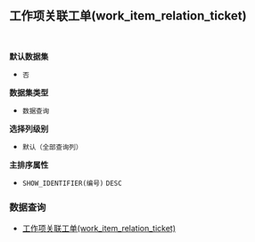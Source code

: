 ## 工作项关联工单(work_item_relation_ticket) <!-- {docsify-ignore-all} -->



<br>
<p class="panel-title"><b>默认数据集</b></p>

* `否`

<p class="panel-title"><b>数据集类型</b></p>

* `数据查询`

<p class="panel-title"><b>选择列级别</b></p>

* `默认（全部查询列）`


<p class="panel-title"><b>主排序属性</b></p>

* `SHOW_IDENTIFIER(编号)` `DESC`



### 数据查询
  * [工作项关联工单(work_item_relation_ticket)](module/ProdMgmt/ticket/query/work_item_relation_ticket)
